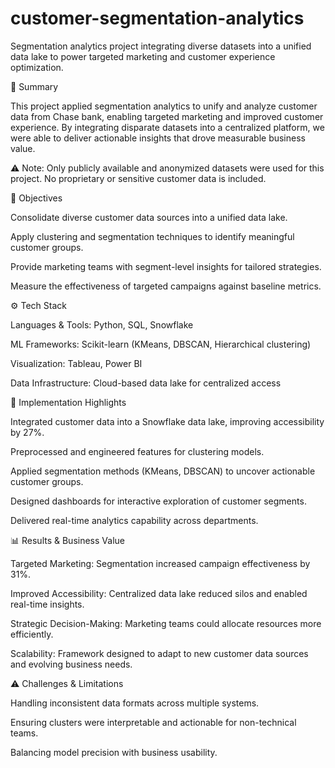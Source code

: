 # customer-segmentation-analytics
Segmentation analytics project integrating diverse datasets into a unified data lake to power targeted marketing and customer experience optimization.

📌 Summary

This project applied segmentation analytics to unify and analyze customer data from Chase bank, enabling targeted marketing and improved customer experience. By integrating disparate datasets into a centralized platform, we were able to deliver actionable insights that drove measurable business value.

⚠️ Note: Only publicly available and anonymized datasets were used for this project. No proprietary or sensitive customer data is included.

🎯 Objectives

Consolidate diverse customer data sources into a unified data lake.

Apply clustering and segmentation techniques to identify meaningful customer groups.

Provide marketing teams with segment-level insights for tailored strategies.

Measure the effectiveness of targeted campaigns against baseline metrics.


⚙️ Tech Stack

Languages & Tools: Python, SQL, Snowflake

ML Frameworks: Scikit-learn (KMeans, DBSCAN, Hierarchical clustering)

Visualization: Tableau, Power BI

Data Infrastructure: Cloud-based data lake for centralized access


🚀 Implementation Highlights

Integrated customer data into a Snowflake data lake, improving accessibility by 27%.

Preprocessed and engineered features for clustering models.

Applied segmentation methods (KMeans, DBSCAN) to uncover actionable customer groups.

Designed dashboards for interactive exploration of customer segments.

Delivered real-time analytics capability across departments.


📊 Results & Business Value

Targeted Marketing: Segmentation increased campaign effectiveness by 31%.

Improved Accessibility: Centralized data lake reduced silos and enabled real-time insights.

Strategic Decision-Making: Marketing teams could allocate resources more efficiently.

Scalability: Framework designed to adapt to new customer data sources and evolving business needs.


⚠️ Challenges & Limitations

Handling inconsistent data formats across multiple systems.

Ensuring clusters were interpretable and actionable for non-technical teams.

Balancing model precision with business usability.

